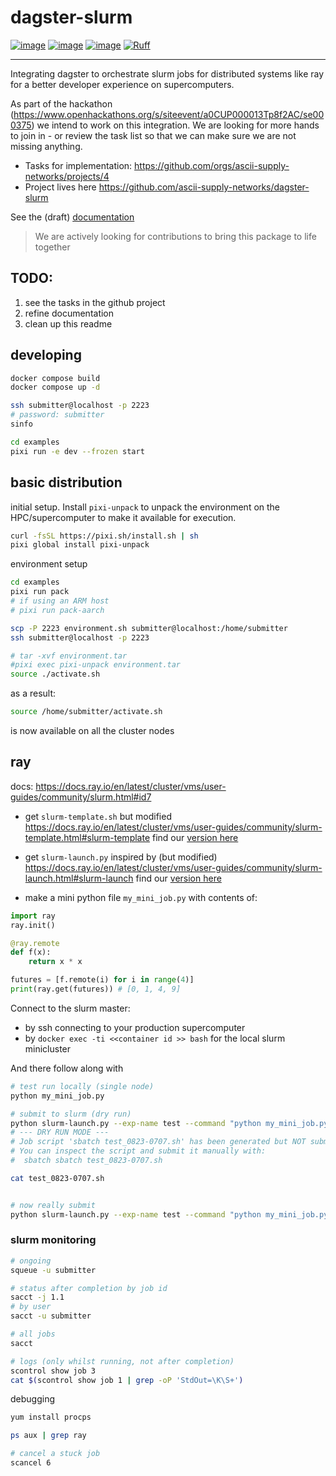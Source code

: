 # dagster-slurm

[![image](https://img.shields.io/pypi/v/dagster-slurm.svg)](https://pypi.python.org/pypi/dagster-slurm)
[![image](https://img.shields.io/pypi/l/dagster-slurm.svg)](https://pypi.python.org/pypi/dagster-slurm)
[![image](https://img.shields.io/pypi/pyversions/dagster-slurm.svg)](https://pypi.python.org/pypi/dagster-slurm)
[![Ruff](https://img.shields.io/endpoint?url=https://raw.githubusercontent.com/astral-sh/ruff/main/assets/badge/v2.json)](https://github.com/astral-sh/ruff)

---

Integrating dagster to orchestrate slurm jobs for distributed systems like ray for a better developer experience on supercomputers.

As part of the hackathon (https://www.openhackathons.org/s/siteevent/a0CUP000013Tp8f2AC/se000375) we intend to work on this integration.
We are looking for more hands to join in - or review the task list so that we can make sure we are not missing anything.

- Tasks for implementation: https://github.com/orgs/ascii-supply-networks/projects/4
- Project lives here https://github.com/ascii-supply-networks/dagster-slurm

See the (draft) [documentation](https://ascii-supply-networks.github.io/dagster-slurm/)

> We are actively looking for contributions to bring this package to life together


## TODO:

1) see the tasks in the github project
2) refine documentation
3) clean up this readme

## developing

```bash
docker compose build
docker compose up -d

ssh submitter@localhost -p 2223
# password: submitter
sinfo
```

```bash
cd examples
pixi run -e dev --frozen start
```

## basic distribution

initial setup.
Install `pixi-unpack` to unpack the environment on the HPC/supercomputer to make it available for execution.

```bash
curl -fsSL https://pixi.sh/install.sh | sh
pixi global install pixi-unpack
```

environment setup

```bash
cd examples
pixi run pack
# if using an ARM host
# pixi run pack-aarch

scp -P 2223 environment.sh submitter@localhost:/home/submitter
ssh submitter@localhost -p 2223

# tar -xvf environment.tar
#pixi exec pixi-unpack environment.tar
source ./activate.sh
```

as a result:

```bash
source /home/submitter/activate.sh
```

is now available on all the cluster nodes

## ray

docs: https://docs.ray.io/en/latest/cluster/vms/user-guides/community/slurm.html#id7

- get `slurm-template.sh` but modified https://docs.ray.io/en/latest/cluster/vms/user-guides/community/slurm-template.html#slurm-template find our [version here](projects/dagster-slurm-ray/dagster_slurm_ray/scripts/slurm-template.sh)

- get `slurm-launch.py` inspired by (but modified) https://docs.ray.io/en/latest/cluster/vms/user-guides/community/slurm-launch.html#slurm-launch find our [version here](projects/dagster-slurm-ray/dagster_slurm_ray/slurm-launch.py)

- make a mini python file `my_mini_job.py` with contents of:

```python
import ray
ray.init()

@ray.remote
def f(x):
    return x * x

futures = [f.remote(i) for i in range(4)]
print(ray.get(futures)) # [0, 1, 4, 9]
```

Connect to the slurm master:

- by ssh connecting to your production supercomputer
- by `docker exec -ti <<container id >> bash` for the local slurm minicluster

And there follow along with

```bash
# test run locally (single node)
python my_mini_job.py

# submit to slurm (dry run)
python slurm-launch.py --exp-name test --command "python my_mini_job.py" --num-nodes 2 --activation-script /home/submitter/activate.sh --dry-run
# --- DRY RUN MODE ---
# Job script 'sbatch test_0823-0707.sh' has been generated but NOT submitted.
# You can inspect the script and submit it manually with:
#  sbatch sbatch test_0823-0707.sh

cat test_0823-0707.sh


# now really submit
python slurm-launch.py --exp-name test --command "python my_mini_job.py" --num-nodes 2 --activation-script /home/submitter/activate.sh
```

### slurm monitoring

```bash
# ongoing
squeue -u submitter

# status after completion by job id
sacct -j 1.1
# by user
sacct -u submitter

# all jobs
sacct

# logs (only whilst running, not after completion)
scontrol show job 3
cat $(scontrol show job 1 | grep -oP 'StdOut=\K\S+')
```

debugging

```bash
yum install procps

ps aux | grep ray

# cancel a stuck job
scancel 6
```
